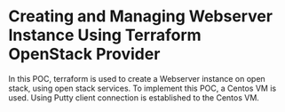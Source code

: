 # Creating and Managing Webserver Instance Using Terraform OpenStack Provider
In this POC, terraform is used to create a Webserver instance on open stack, using open stack services.  To implement this POC, a Centos VM is used. Using Putty client connection is established to the Centos VM. 
